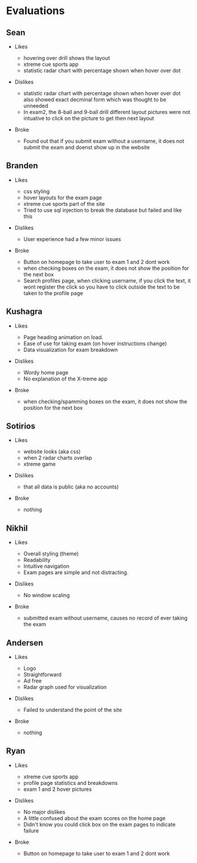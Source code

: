 # Evaluations

## Sean
- Likes
	* hovering over drill shows the layout
	* xtreme cue sports app
	* statistic radar chart with percentage shown when hover over dot

- Dislikes
	* statistic radar chart with percentage shown when hover over dot also showed exact decminal form which was thought to be unneeded
	* In exam2, the 8-ball and 9-ball drill different layout pictures were not intuative to click on the picture to get then next layout

- Broke
	* Found out that if you submit exam without a username, it does not submit the exam and doenst show up in the website

## Branden
- Likes
	* css styling
	* hover layouts for the exam page
	* xtreme cue sports part of the site
	* Tried to use sql injection to break the database but failed and like this

- Dislikes
	* User experience had a few minor issues

- Broke
	* Button on homepage to take user to exam 1 and 2 dont work
	* when checking boxes on the exam, it does not show the position for the next box
	* Search profiles page, when clicking username, if you click the text, it wont register the click so you have to click outside the text to be taken to the profile page

## Kushagra
- Likes
	* Page heading animation on load.
	* Ease of use for taking exam (on hover instructions change)
	* Data visualization for exam breakdown

- Dislikes
	* Wordy home page
	* No explanation of the X-treme app

- Broke
	* when checking/spamming boxes on the exam, it does not show the position for the next box

## Sotirios
- Likes 
	* website looks (aka css)
	* when 2 radar charts overlap
	* xtreme game 

- Dislikes 
	* that all data is public (aka no accounts)

- Broke
	* nothing

## Nikhil
- Likes
	* Overall styling (theme)
	* Readability
	* Intuitive navigation
	* Exam pages are simple and not distracting.

- Dislikes
	* No window scaling

- Broke
	* submitted exam without username, causes no record of ever taking the exam

## Andersen
- Likes
	* Logo
	* Straightforward
	* Ad free
	* Radar graph used for visualization

- Dislikes
	* Failed to understand the point of the site

- Broke
	* nothing

## Ryan 
- Likes
	* xtreme cue sports app
	* profile page statistics and breakdowns
	* exam 1 and 2 hover pictures

- Dislikes
	* No major dislikes
	* A little confused about the exam scores on the home page
	* Didn't know you could click box on the exam pages to indicate failure

- Broke
	* Button on homepage to take user to exam 1 and 2 dont work
